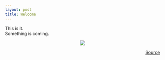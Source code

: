 ```yaml
---
layout: post
title: Welcome
---
```


This is it.  
Something is coming.

<p align="center">
  <img src="http://i.imgur.com/KQm1VDP.gif" />
</p>

<p align="right">
  <a href="http://catfactory.herokuapp.com/" target="_blank">Source</a>
</p>

